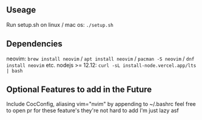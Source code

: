 ## Useage

Run setup.sh on linux / mac os: `./setup.sh`

## Dependencies

neovim: `brew install neovim` / `apt install neovim` / `pacman -S neovim` / `dnf install neovim` etc.
nodejs >= 12.12:
`curl -sL install-node.vercel.app/lts | bash`

## Optional Features to add in the Future

Include CocConfig, aliasing vim="nvim" by appending to ~/.bashrc feel free to open pr for these feature's they're not hard to add I'm just lazy asf
